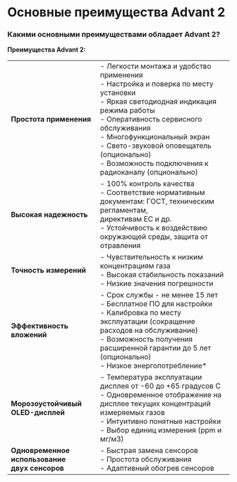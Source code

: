 # Основные преимущества Advant 2
### Какими основными преимуществами обладает Advant 2?

**Преимущества Advant 2:**

|   |   |
|---|---|
|**Простота применения**|- Легкости монтажа и удобство применения<br>- Настройка и поверка по месту установки<br>- Яркая светодиодная индикация режима работы<br>- Оперативность сервисного обслуживания<br>- Многофункциональный экран<br>- Свето-звуковой оповещатель (опционально)<br>- Возможность подключения к радиоканалу (опционально)|
|**Высокая надежность**|- 100% контроль качества<br>- Соответствие нормативным документам: ГОСТ, техническим регламентам,  <br>    директивам ЕС и др.<br>- Устойчивость к воздействию окружающей среды, защита от отравления|
|**Точность измерений**|- Чувствительность к низким концентрациям газа<br>- Высокая стабильность показаний<br>- Низкие значения погрешности|
|**Эффективность вложений**|- Срок службы - не менее 15 лет<br>- Бесплатное ПО для настройки<br>- Калибровка по месту эксплуатации (сокращение расходов на обслуживание)<br>- Возможность получения расширенной гарантии до 5 лет (опционально)<br>- Низкое энергопотребление*|
|**Морозоустойчивый OLED-дисплей**|- Температура эксплуатации дисплея от -60 до +65 градусов С<br>- Одновременное отображение на дисплее текущих концентраций измеряемых газов<br>- Интуитивно понятные настройки<br>- Выбор единиц измерения (ppm и мг/м3)|
|**Одновременное использование  <br>двух сенсоров**|- Быстрая замена сенсоров<br>- Простота обслуживания<br>- Адаптивный обогрев сенсоров|